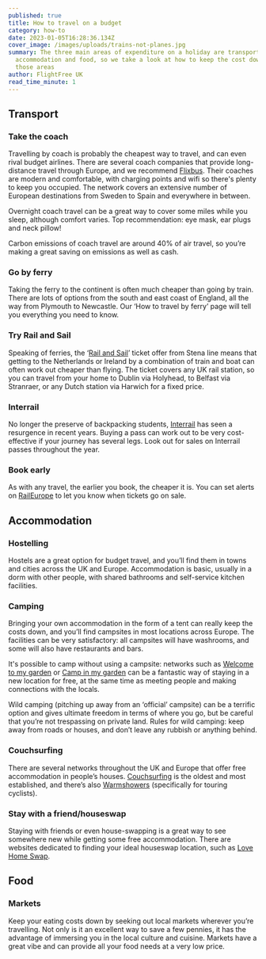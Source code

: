 ```yaml
---
published: true
title: How to travel on a budget
category: how-to
date: 2023-01-05T16:28:36.134Z
cover_image: /images/uploads/trains-not-planes.jpg
summary: The three main areas of expenditure on a holiday are transport,
  accommodation and food, so we take a look at how to keep the cost down in
  those areas
author: FlightFree UK
read_time_minute: 1
---
```

## Transport

### Take the coach

Travelling by coach is probably the cheapest way to travel, and can even rival budget airlines. There are several coach companies that provide long-distance travel through Europe, and we recommend [Flixbus](https://www.flixbus.co.uk/). Their coaches are modern and comfortable, with charging points and wifi so there's plenty to keep you occupied. The network covers an extensive number of European destinations from Sweden to Spain and everywhere in between.

Overnight coach travel can be a great way to cover some miles while you sleep, although comfort varies. Top recommendation: eye mask, ear plugs and neck pillow!

Carbon emissions of coach travel are around 40% of air travel, so you’re making a great saving on emissions as well as cash.

### Go by ferry

Taking the ferry to the continent is often much cheaper than going by train. There are lots of options from the south and east coast of England, all the way from Plymouth to Newcastle. Our ‘How to travel by ferry’ page will tell you everything you need to know.

### Try Rail and Sail

Speaking of ferries, the ‘[Rail and Sail](https://www.stenaline.co.uk/rail-and-sail)’ ticket offer from Stena line means that getting to the Netherlands or Ireland by a combination of train and boat can often work out cheaper than flying. The ticket covers any UK rail station, so you can travel from your home to Dublin via Holyhead, to Belfast via Stranraer, or any Dutch station via Harwich for a fixed price.

### Interrail

No longer the preserve of backpacking students, [Interrail](https://www.interrail.eu/en) has seen a resurgence in recent years. Buying a pass can work out to be very cost-effective if your journey has several legs. Look out for sales on Interrail passes throughout the year. 

### Book early

As with any travel, the earlier you book, the cheaper it is. You can set alerts on [RailEurope](https://www.raileurope.com/) to let you know when tickets go on sale.

## Accommodation

### Hostelling

Hostels are a great option for budget travel, and you’ll find them in towns and cities across the UK and Europe. Accommodation is basic, usually in a dorm with other people, with shared bathrooms and self-service kitchen facilities. 

### Camping

Bringing your own accommodation in the form of a tent can really keep the costs down, and you’ll find campsites in most locations across Europe. The facilities can be very satisfactory: all campsites will have washrooms, and some will also have restaurants and bars. 

It's possible to camp without using a campsite: networks such as [Welcome to my garden](https://welcometomygarden.org/) or [Camp in my garden](https://campinmygarden.com/) can be a fantastic way of staying in a new location for free, at the same time as meeting people and making connections with the locals. 

Wild camping (pitching up away from an ‘official’ campsite) can be a terrific option and gives ultimate freedom in terms of where you go, but be careful that you’re not trespassing on private land. Rules for wild camping: keep away from roads or houses, and don’t leave any rubbish or anything behind.

### Couchsurfing

There are several networks throughout the UK and Europe that offer free accommodation in people’s houses. [Couchsurfing](https://www.couchsurfing.com/) is the oldest and most established, and there’s also [Warmshowers](https://www.warmshowers.org/) (specifically for touring cyclists). 

### Stay with a friend/houseswap

Staying with friends or even house-swapping is a great way to see somewhere new while getting some free accommodation. There are websites dedicated to finding your ideal houseswap location, such as [Love Home Swap](https://www.lovehomeswap.com/).

## Food

### Markets

Keep your eating costs down by seeking out local markets wherever you’re travelling. Not only is it an excellent way to save a few pennies, it has the advantage of immersing you in the local culture and cuisine. Markets have a great vibe and can provide all your food needs at a very low price.